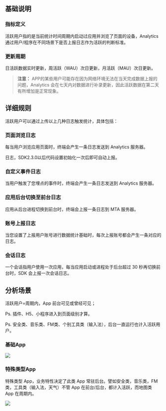 ## 基础说明

### 指标定义
活跃用户指的是当前统计时间周期内启动过应用并浏览了页面的设备，Analytics 通过用户/程序在不同场景下是否上报日志作为活跃的判断标准。

### 更新周期
日活跃数据实时更新，周活跃（WAU）次日更新，月活跃（MAU）次日更新。
 
> **注意：**
> APP的某些用户可能存在因为网络环境无法在当天完成数据上报的问题，Analytics 会在七天内对数据进行补录更新，因此活跃数据在第二天有所增加是正常现象。
 
## 详细规则
活跃用户可以通过上传以上几种日志触发统计，具体包括：

### 页面浏览日志

每当用户浏览应用页面时，终端会产生一条日志发送到 Analytics 服务器。

日志，SDK2.3.0以后代码设置初始化一次后即可自动上报。

### 自定义事件日志

当用户触发了您埋点的事件时，终端会产生一条日志发送到 Analytics 服务器。

### 应用后台切换至前台日志

应用从后台进程切换到前台时，终端会上报一条日志到 MTA 服务器。

### 账号上报日志

当您设置了上报用户账号进行数据统计基础时，每次上报账号都会产生一条对应的日志。

### 会话日志

一个会话指用户使用一次应用，每当应用启动或进程处于后台超过 30 秒再切换前台时，SDK 会上报一次会话日志。

## 分析场景

活跃用户=周期内，App 前台可见或曾经可见；

Ps. 插件、H5、小程序进入到页面级别才算。

Ps. 安全类、音乐类、FM类、个别工具类（输入法），后台一直运行也计入活跃用户。

### 基础App

![](http://imgcache.tce.fsphere.cn/image/docs.developer.qq.com/mta/assets/active_scene.png)

### 特殊类型App

特殊类型 App，业务特性决定了此类 App 常驻后台。譬如安全类，音乐类，FM 类，工具类（输入法，天气）不管 App 在前台/后台，都计入活跃，而地图类 App 在周期内。

![](http://imgcache.tce.fsphere.cn/image/docs.developer.qq.com/mta/assets/active_scene_special.png)

